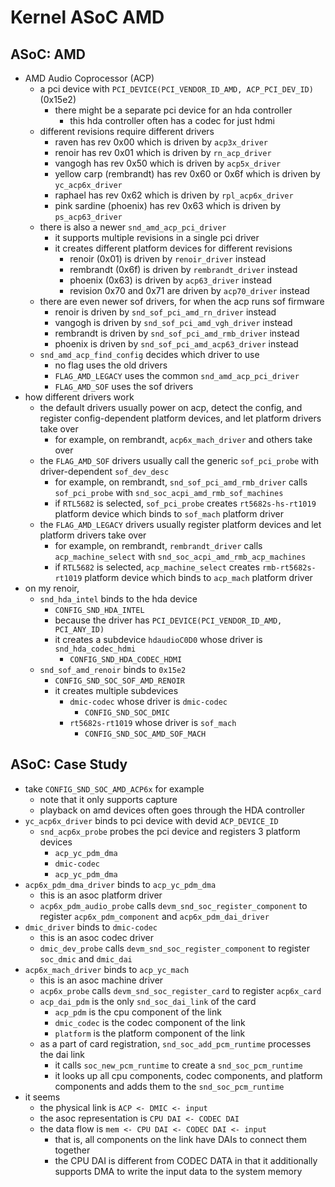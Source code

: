 Kernel ASoC AMD
===============

## ASoC: AMD

- AMD Audio Coprocessor (ACP)
  - a pci device with `PCI_DEVICE(PCI_VENDOR_ID_AMD, ACP_PCI_DEV_ID)` (0x15e2)
    - there might be a separate pci device for an hda controller
      - this hda controller often has a codec for just hdmi
  - different revisions require different drivers
    - raven has rev 0x00 which is driven by `acp3x_driver`
    - renoir has rev 0x01 which is driven by `rn_acp_driver`
    - vangogh has rev 0x50 which is driven by `acp5x_driver`
    - yellow carp (rembrandt) has rev 0x60 or 0x6f which is driven by
      `yc_acp6x_driver`
    - raphael has rev 0x62 which is driven by `rpl_acp6x_driver`
    - pink sardine (phoenix) has rev 0x63 which is driven by `ps_acp63_driver`
  - there is also a newer `snd_amd_acp_pci_driver`
    - it supports multiple revisions in a single pci driver
    - it creates different platform devices for different revisions
      - renoir (0x01) is driven by `renoir_driver` instead
      - rembrandt (0x6f) is driven by `rembrandt_driver` instead
      - phoenix (0x63) is driven by `acp63_driver` instead
      - revision 0x70 and 0x71 are driven by `acp70_driver` instead
  - there are even newer sof drivers, for when the acp runs sof firmware
    - renoir is driven by `snd_sof_pci_amd_rn_driver` instead
    - vangogh is driven by `snd_sof_pci_amd_vgh_driver` instead
    - rembrandt is driven by `snd_sof_pci_amd_rmb_driver` instead
    - phoenix is driven by `snd_sof_pci_amd_acp63_driver` instead
  - `snd_amd_acp_find_config` decides which driver to use
    - no flag uses the old drivers
    - `FLAG_AMD_LEGACY` uses the common `snd_amd_acp_pci_driver`
    - `FLAG_AMD_SOF` uses the sof drivers
- how different drivers work
  - the default drivers usually power on acp, detect the config, and register
    config-dependent platform devices, and let platform drivers take over
    - for example, on rembrandt, `acp6x_mach_driver` and others take over
  - the `FLAG_AMD_SOF` drivers usually call the generic `sof_pci_probe` with
    driver-dependent `sof_dev_desc`
    - for example, on rembrandt, `snd_sof_pci_amd_rmb_driver` calls
      `sof_pci_probe` with `snd_soc_acpi_amd_rmb_sof_machines`
    - if `RTL5682` is selected, `sof_pci_probe` creates `rt5682s-hs-rt1019`
      platform device which binds to `sof_mach` platform driver
  - the `FLAG_AMD_LEGACY` drivers usually register platform devices and let
    platform drivers take over
    - for example, on rembrandt, `rembrandt_driver` calls `acp_machine_select`
      with `snd_soc_acpi_amd_rmb_acp_machines`
    - if `RTL5682` is selected, `acp_machine_select` creates
      `rmb-rt5682s-rt1019` platform device which binds to `acp_mach` platform
      driver
- on my renoir,
  - `snd_hda_intel` binds to the hda device
    - `CONFIG_SND_HDA_INTEL`
    - because the driver has `PCI_DEVICE(PCI_VENDOR_ID_AMD, PCI_ANY_ID)`
    - it creates a subdevice `hdaudioC0D0` whose driver is
      `snd_hda_codec_hdmi`
      - `CONFIG_SND_HDA_CODEC_HDMI`
  - `snd_sof_amd_renoir` binds to `0x15e2`
    - `CONFIG_SND_SOC_SOF_AMD_RENOIR`
    - it creates multiple subdevices
      - `dmic-codec` whose driver is `dmic-codec`
        - `CONFIG_SND_SOC_DMIC`
      - `rt5682s-rt1019` whose driver is `sof_mach`
        - `CONFIG_SND_SOC_AMD_SOF_MACH`

## ASoC: Case Study

- take `CONFIG_SND_SOC_AMD_ACP6x` for example
  - note that it only supports capture
  - playback on amd devices often goes through the HDA controller
- `yc_acp6x_driver` binds to pci device with devid `ACP_DEVICE_ID`
  - `snd_acp6x_probe` probes the pci device and registers 3 platform devices
    - `acp_yc_pdm_dma`
    - `dmic-codec`
    - `acp_yc_pdm_dma`
- `acp6x_pdm_dma_driver` binds to `acp_yc_pdm_dma`
  - this is an asoc platform driver
  - `acp6x_pdm_audio_probe` calls `devm_snd_soc_register_component` to
    register `acp6x_pdm_component` and `acp6x_pdm_dai_driver`
- `dmic_driver` binds to `dmic-codec`
  - this is an asoc codec driver
  - `dmic_dev_probe` calls `devm_snd_soc_register_component` to register
    `soc_dmic` and `dmic_dai`
- `acp6x_mach_driver` binds to `acp_yc_mach`
  - this is an asoc machine driver
  - `acp6x_probe` calls `devm_snd_soc_register_card` to register `acp6x_card`
  - `acp_dai_pdm` is the only `snd_soc_dai_link` of the card
    - `acp_pdm` is the cpu component of the link
    - `dmic_codec` is the codec component of the link
    - `platform` is the platform component of the link
  - as a part of card registration, `snd_soc_add_pcm_runtime` processes the
    dai link
    - it calls `soc_new_pcm_runtime` to create a `snd_soc_pcm_runtime`
    - it looks up all cpu components, codec components, and platform
      components and adds them to the `snd_soc_pcm_runtime`
- it seems
  - the physical link is `ACP <- DMIC <- input`
  - the asoc representation is `CPU DAI <- CODEC DAI`
  - the data flow is `mem <- CPU DAI <- CODEC DAI <- input`
    - that is, all components on the link have DAIs to connect them together
    - the CPU DAI is different from CODEC DATA in that it additionally
      supports DMA to write the input data to the system memory
